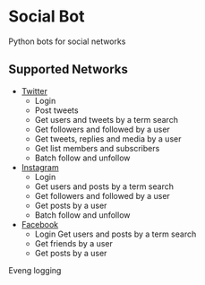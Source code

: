 # Social Bot

Python bots for social networks

## Supported Networks

* [Twitter](http://instagram.com)
    * Login
    * Post tweets
    * Get users and tweets by a term search
    * Get followers and followed by a user
    * Get tweets, replies and media by a user
    * Get list members and subscribers
    * Batch follow and unfollow
* [Instagram](http://instagram.com)
    * Login
    * Get users and posts by a term search
    * Get followers and followed by a user
    * Get posts by a user
    * Batch follow and unfollow
* [Facebook](http://instagram.com)
    * Login
    Get users and posts by a term search
    * Get friends by a user
    * Get posts by a user

Eveng logging